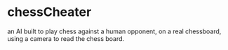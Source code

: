 # chessCheater
an AI built to play chess against a human opponent, on a real chessboard, using a camera to read the chess board. 
